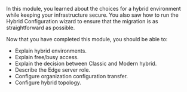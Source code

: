 In this module, you learned about the choices for a hybrid environment while keeping your infrastructure secure. You also saw how to run the Hybrid Configuration wizard to ensure that the migration is as straightforward as possible.

Now that you have completed this module, you should be able to:

- Explain hybrid environments.
- Explain free/busy access.
- Explain the decision between Classic and Modern hybrid.
- Describe the Edge server role.
- Configure organization configuration transfer.
- Configure hybrid topology.
